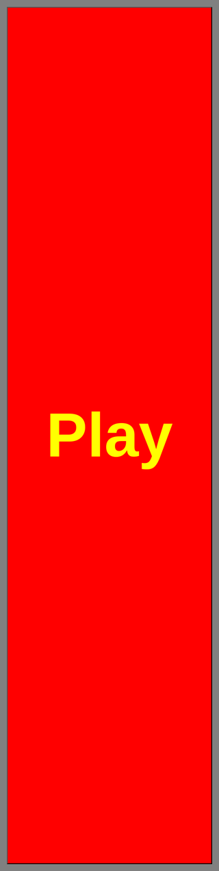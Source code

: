 <html lang="en-us">
  <head>
    <meta charset="utf-8">
    <meta http-equiv="Content-Type" content="text/html; charset=utf-8">
    <title>Unity WebGL Player | ΦΚΤ Pong</title>
    <link rel="shortcut icon" href="TemplateData/favicon.ico">
    <link rel="stylesheet" href="TemplateData/style.css">
    <script src="TemplateData/UnityProgress.js"></script>
    <script src="Build/UnityLoader.js"></script>
    <script>
		var unityInstance = UnityLoader.instantiate("unityContainer", "Build/Site.json", {onProgress: UnityProgress}); 
    </script>
	<style>
	.holder {
		background-color: gray;
		height: 100%;
		width: 100%;
		left: 0;
		top: 0;
		overflow: hidden;
		position: fixed;
	}
	button {
		display: block; 
		margin-left: auto; 
		margin-right: auto; 
		margin-top: 12.5%; 
		margin-bottom: auto; 
		width: 50%; 
		height: 50%; 
		background-color: red; 
		color: yellow; 
		float: center;
		font-size: 144px;
	}
	</style>
  </head>
  <body>
    <div class="webgl-content">
      <div id="unityContainer" style="width: 0px; height: 0px"></div>
    </div>
	<div class="holder">
		<button onclick="unityInstance.SetFullscreen(1)"><b>Play</b></button>
	</div>
  </body>
</html>
